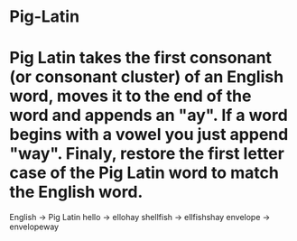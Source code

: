 # Pig-Latin
# Pig Latin takes the first consonant (or consonant cluster) of an English word, moves it to the end of the word and appends an "ay". If a word begins with a vowel you just append "way". Finaly, restore the first letter case of the Pig Latin word to match the English word.

English	    ->    Pig Latin
hello	    ->    ellohay
shellfish	->    ellfishshay
envelope	->    envelopeway
